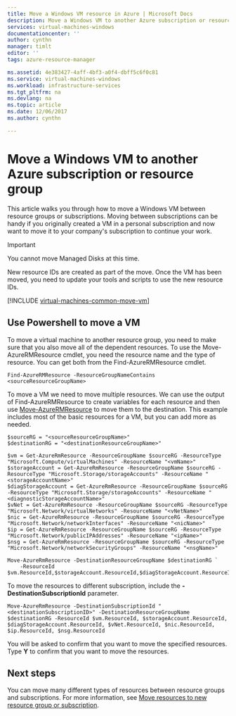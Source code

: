 ```yaml
---
title: Move a Windows VM resource in Azure | Microsoft Docs
description: Move a Windows VM to another Azure subscription or resource group in the Resource Manager deployment model.
services: virtual-machines-windows
documentationcenter: ''
author: cynthn
manager: timlt
editor: ''
tags: azure-resource-manager

ms.assetid: 4e383427-4aff-4bf3-a0f4-dbff5c6f0c81
ms.service: virtual-machines-windows
ms.workload: infrastructure-services
ms.tgt_pltfrm: na
ms.devlang: na
ms.topic: article
ms.date: 12/06/2017
ms.author: cynthn

---
```

# Move a Windows VM to another Azure subscription or resource group
This article walks you through how to move a Windows VM between resource groups or subscriptions. Moving between subscriptions can be handy if you originally created a VM in a personal subscription and now want to move it to your company's subscription to continue your work.

> [!IMPORTANT]
>You cannot move Managed Disks at this time. 
>
>New resource IDs are created as part of the move. Once the VM has been moved, you need to update your tools and scripts to use the new resource IDs. 
> 
> 

[!INCLUDE [virtual-machines-common-move-vm](../../../includes/virtual-machines-common-move-vm.md)]

## Use Powershell to move a VM
To move a virtual machine to another resource group, you need to make sure that you also move all of the dependent resources. To use the Move-AzureRMResource cmdlet, you need the resource name and the type of resource. You can get both from the Find-AzureRMResource cmdlet.

```azurepowershell-interactive
Find-AzureRMResource -ResourceGroupNameContains <sourceResourceGroupName>  
```

To move a VM we need to move multiple resources. We can use the output of Find-AzureRMResource to create variables for each resource and then use [Move-AzureRMResource](/powershell/module/azurerm.resources/move-azurermresource) to move them to the destination. This example includes most of the basic resources for a VM, but you can add more as needed.

```azurepowershell-interactive
$sourceRG = "<sourceResourceGroupName>"
$destinationRG = "<destinationResourceGroupName>"

$vm = Get-AzureRmResource -ResourceGroupName $sourceRG -ResourceType "Microsoft.Compute/virtualMachines" -ResourceName "<vmName>"
$storageAccount = Get-AzureRmResource -ResourceGroupName $sourceRG -ResourceType "Microsoft.Storage/storageAccounts" -ResourceName "<storageAccountName>"
$diagStorageAccount = Get-AzureRmResource -ResourceGroupName $sourceRG -ResourceType "Microsoft.Storage/storageAccounts" -ResourceName "<diagnosticStorageAccountName>"
$vNet = Get-AzureRmResource -ResourceGroupName $sourceRG -ResourceType "Microsoft.Network/virtualNetworks" -ResourceName "<vNetName>"
$nic = Get-AzureRmResource -ResourceGroupName $sourceRG -ResourceType "Microsoft.Network/networkInterfaces" -ResourceName "<nicName>"
$ip = Get-AzureRmResource -ResourceGroupName $sourceRG -ResourceType "Microsoft.Network/publicIPAddresses" -ResourceName "<ipName>"
$nsg = Get-AzureRmResource -ResourceGroupName $sourceRG -ResourceType "Microsoft.Network/networkSecurityGroups" -ResourceName "<nsgName>"

Move-AzureRmResource -DestinationResourceGroupName $destinationRG `
    -ResourceId $vm.ResourceId,$storageAccount.ResourceId,$diagStorageAccount.ResourceId,$vNet.ResourceId,$nic.ResourceId,$ip.ResourceId,$nsg.ResourceId
```
	
To move the resources to different subscription, include the **-DestinationSubscriptionId** parameter. 

```azurepowershell-interactive
Move-AzureRmResource -DestinationSubscriptionId "<destinationSubscriptionID>" -DestinationResourceGroupName $destinationRG -ResourceId $vm.ResourceId, $storageAccount.ResourceId, $diagStorageAccount.ResourceId, $vNet.ResourceId, $nic.ResourceId, $ip.ResourceId, $nsg.ResourceId
```


You will be asked to confirm that you want to move the specified resources. Type **Y** to confirm that you want to move the resources.

## Next steps
You can move many different types of resources between resource groups and subscriptions. For more information, see [Move resources to new resource group or subscription](../../resource-group-move-resources.md).    

